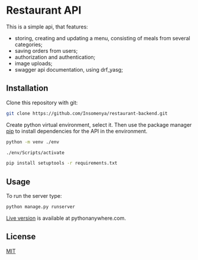 # Restaurant API

This is a simple api, that features:
* storing, creating  and updating a menu, consisting of  meals from several categories;
* saving orders from users;
* authorization and authentication;
* image uploads;
* swagger api documentation, using drf_yasg;


## Installation

Clone this repository with git:

```bash
git clone https://github.com/Insomenya/restaurant-backend.git
```
Create python virtual environment, select it. Then use the package manager [pip](https://pip.pypa.io/en/stable/) to install dependencies for the API in the environment.

```bash
python -m venv ./env

./env/Scripts/activate

pip install setuptools -r requirements.txt
```

## Usage

To run the server type:

```bash
python manage.py runserver
```

[Live version](https://insomenya.pythonanywhere.com/) is available at pythonanywhere.com.

## License

[MIT](https://choosealicense.com/licenses/mit/)